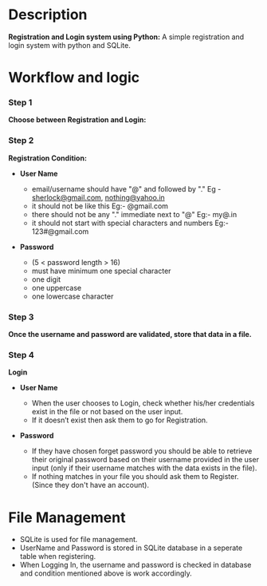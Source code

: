 # Description
**Registration and Login system using Python:**  A simple registration and login system with python and SQLite.

# Workflow and logic
### Step 1
**Choose between Registration and Login:**

### Step 2
**Registration Condition:**
  - **User Name**
    - email/username should have "@" and followed by "." Eg - sherlock@gmail.com, nothing@yahoo.in
    - it should not be like this Eg:- @gmail.com
    - there should not be any "." immediate next to "@" Eg:- my@.in
    - it should not start with special characters and numbers Eg:- 123#@gmail.com
  
  - **Password** 
    - (5 < password length > 16)
    - must have minimum one special character
    - one digit
    - one uppercase
    - one lowercase character
    
### Step 3
**Once the username and password are validated, store that data in a file.**

### Step 4
**Login**
  - **User Name**
    - When the user chooses to Login, check whether his/her credentials exist in the file or not based on the user input.
    - If it doesn’t exist then ask them to go for Registration.
  
  - **Password**
    - If they have chosen forget password you should be able to retrieve their original password based on their username provided in the user input
     (only if their username matches with the data exists in the file).
    - If nothing matches in your file you should ask them to Register.
     (Since they don't have an account).
     
     
# File Management
- SQLite is used for file management.
- UserName and Password is stored in SQLite database in a seperate table when registering.
- When Logging In, the username and password is checked in database and condition mentioned above is work accordingly.

